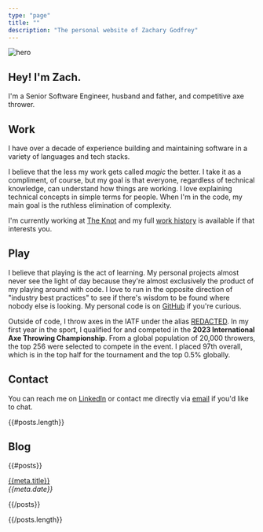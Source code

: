 ```yaml
---
type: "page"
title: ""
description: "The personal website of Zachary Godfrey"
---
```


![hero](data:image/jpg;base64,{{>hero}})

## Hey! I'm Zach.

I'm a Senior Software Engineer, husband and father, and competitive axe thrower.

## Work

I have over a decade of experience building and maintaining software in a variety of languages and tech stacks.

I believe that the less my work gets called *magic* the better. I take it as a compliment, of course, but my goal is that everyone, regardless of technical knowledge, can understand how things are working. I love explaining technical concepts in simple terms for people. When I'm in the code, my main goal is the ruthless elimination of complexity.

I'm currently working at [The Knot](https://theknot.com) and my full [work history](/work) is available if that interests you.

## Play

I believe that playing is the act of learning. My personal projects almost never see the light of day because they're almost exclusively the product of my playing around with code. I love to run in the opposite direction of "industry best practices" to see if there's wisdom to be found where nobody else is looking. My personal code is on [GitHub](https://github.com/ZacharyGodfrey) if you're curious.

Outside of code, I throw axes in the IATF under the alias [REDACTED](https://axescores.com/player/1207260). In my first year in the sport, I qualified for and competed in the **2023 International Axe Throwing Championship**. From a global population of 20,000 throwers, the top 256 were selected to compete in the event. I placed 97th overall, which is in the top half for the tournament and the top 0.5% globally.

## Contact

You can reach me on [LinkedIn](https://linkedin.com/in/zachary-godfrey) or contact me directly via [email](mailto:contact@zacharygodfrey.dev) if you'd like to chat.

{{#posts.length}}

## Blog

{{#posts}}

[{{meta.title}}](/{{{uri}}})\
*{{meta.date}}*

{{/posts}}

{{/posts.length}}